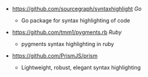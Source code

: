 - https://github.com/sourcegraph/syntaxhighlight *Go*
  - Go package for syntax highlighting of code
  
- https://github.com/tmm1/pygments.rb *Ruby*
  - pygments syntax highlighting in ruby
  
- https://github.com/PrismJS/prism
  - Lightweight, robust, elegant syntax highlighting
